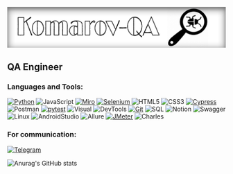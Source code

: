 ![Header](https://github.com/DenisKomarov-QA/DenisKomarov-QA/blob/main/assets/233.png)

## QA Engineer 

### Languages and Tools:
[![Python](https://img.shields.io/badge/-Python-ebe6e4??style=for-the-badge&logo=Python&logoColor=47c5fb)](https://github.com/DenisKomarov-QA/Python_TG_bot.git)
![JavaScript](https://img.shields.io/badge/-JavaScript-ebe6e4??style=for-the-badge&logo=JavaScript&logoColor=fff600)
[![Miro](https://img.shields.io/badge/-Miro-ebe6e4??style=for-the-badge&logo=Miro&logoColor=ff6c36)](https://miro.com/app/board/uXjVP_77u_w=/)
[![Selenium](https://img.shields.io/badge/-Selenium-ebe6e4??style=for-the-badge&logo=Selenium&logoColor=00bf0d)](https://github.com/DenisKomarov-QA/python_selenium.git)
![HTML5](https://img.shields.io/badge/-HTML5-ebe6e4??style=for-the-badge&logo=html5&logoColor=f68442)
![CSS3](https://img.shields.io/badge/-CSS3-ebe6e4??style=for-the-badge&logo=css3&logoColor=265eaa)
[![Cypress](https://img.shields.io/badge/-Cypress-ebe6e4??style=for-the-badge&logo=Cypress&logoColor=d2d2d2)](https://github.com/DenisKomarov-QA/JS-Cypress.git)
![Postman](https://img.shields.io/badge/-Postman-ebe6e4??style=for-the-badge&logo=Postman&logoColor=ff6c36)
[![pytest](https://img.shields.io/badge/-pytest-ebe6e4??style=for-the-badge&logo=pytest&logoColor=0099d9)](https://github.com/DenisKomarov-QA/Python_Pytest_Requests.git)
![Visual](https://img.shields.io/badge/-Visual_Studio_Code-ebe6e4??style=for-the-badge&logo=Visualstudiocode&logoColor=47c5fb)
![DevTools](https://img.shields.io/badge/-DevTools-ebe6e4??style=for-the-badge&logo=googlechrome&logoColor=fff600)
[![Git](https://img.shields.io/badge/-Git-ebe6e4??style=for-the-badge&logo=Git&logoColor=f43010)](https://github.com/DenisKomarov-QA)
![SQL](https://img.shields.io/badge/-SQL-ebe6e4??style=for-the-badge&logo=postgresql&logoColor=0487af)
![Notion](https://img.shields.io/badge/-Notion-ebe6e4??style=for-the-badge&logo=Notion&logoColor=ffffff)
![Swagger](https://img.shields.io/badge/-Swagger-ebe6e4??style=for-the-badge&logo=Swagger&logoColor=0cff00)
![Linux](https://img.shields.io/badge/-Linux-ebe6e4??style=for-the-badge&logo=linux&logoColor=ffffff)
![AndroidStudio](https://img.shields.io/badge/-AndroidStudio-ebe6e4??style=for-the-badge&logo=androidstudio&logoColor=79ae42)
![Allure](https://img.shields.io/badge/-Allure-ebe6e4??style=for-the-badge&logo=Allurer&logoColor=0cff00)
[![JMeter](https://img.shields.io/badge/-JMeter-ebe6e4??style=for-the-badge&logo=JMeter&logoColor=ffffff)](https://github.com/DenisKomarov-QA/Jmeter.git)
![Charles](https://img.shields.io/badge/-Charles-ebe6e4??style=for-the-badge&logo=Charles&logoColor=79ae42)

### For communication:
[![Telegram](https://img.shields.io/badge/-Telegram-ebe6e4??style=for-the-badge&logo=Telegram&logoColor=47c5fb)](https://t.me/Deniskomarow)

![Anurag's GitHub stats](https://github-readme-stats.vercel.app/api?username=DenisKomarov-QA&hide=issues,contribs&show_icons=true&theme=swift)
